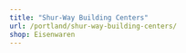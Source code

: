```yaml
---
title: "Shur-Way Building Centers"
url: /portland/shur-way-building-centers/
shop: Eisenwaren
---
```

